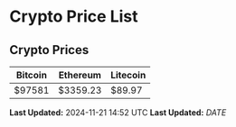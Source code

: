 # Crypto Price List

## Crypto Prices
| Bitcoin | Ethereum | Litecoin |
| ------- | -------- | -------- |
| $97581 | $3359.23 | $89.97 |
**Last Updated:** 2024-11-21 14:52 UTC
**Last Updated:** $DATE$
